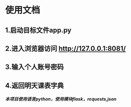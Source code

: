 # 使用文档

## 1.启动目标文件app.py
## 2.进入浏览器访问 http://127.0.0.1:8081/
## 3.输入个人账号密码
## 4.返回明天课表字典

##### 本项目使用语言python，使用模块flask，requests,json